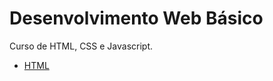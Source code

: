 # Desenvolvimento Web Básico
Curso de HTML, CSS e Javascript.
* [HTML](/courses/basic_webdev/html/html.md)
  